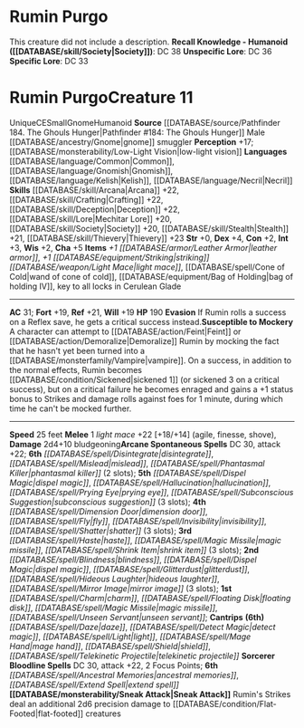 ﻿---
ac: '31'
alignment: CE
all_resistance: null
burrow_speed: null
charisma: '+5'
climb_speed: null
constitution: '+2'
creature_ability:
- Evasion
- Sneak Attack
- Susceptible to Mockery
creature_family: null
dexterity: '+4'
element: null
fly_speed: null
fortitude: '+19'
hp: '190'
id: '2148'
immunity: null
intelligence: '+3'
land_speed: '25'
language:
- '[[DATABASE/language/Common|Common]]'
- '[[DATABASE/language/Gnomish|Gnomish]]'
- '[[DATABASE/language/Kelish|Kelish]]'
- '[[DATABASE/language/Necril|Necril]]'
level: '11'
max_speed: '25'
name: Rumin Purgo
perception: '+17'
rarity: Unique
reflex: '+21'
resistance: null
rus_type_level: null
sense:
- '[[DATABASE/monsterability/Low-Light Vision|low-light vision]]'
size: Small
skill:
- '[[DATABASE/skill/Arcana|Arcana]] +22'
- '[[DATABASE/skill/Crafting|Crafting]] +22'
- '[[DATABASE/skill/Deception|Deception]] +22'
- '[[DATABASE/skill/Lore|Mechitar Lore]] +20'
- '[[DATABASE/skill/Society|Society]] +20'
- '[[DATABASE/skill/Stealth|Stealth]] +21'
- '[[DATABASE/skill/Thievery|Thievery]] +23'
source: '[[DATABASE/source/Pathfinder 184. The Ghouls Hunger|Pathfinder #184: The
  Ghouls Hunger]]'
speed:
- 25 feet
spell:
- '[[DATABASE/spell/Ancestral Memories|Ancestral Memories]]'
- '[[DATABASE/spell/Blindness|Blindness]]'
- '[[DATABASE/spell/Charm|Charm]]'
- '[[DATABASE/spell/Daze|Daze]]'
- '[[DATABASE/spell/Detect Magic|DetectMagic]]'
- '[[DATABASE/spell/Dimension Door|Dimension Door]]'
- '[[DATABASE/spell/Disintegrate|Disintegrate]]'
- '[[DATABASE/spell/Dispel Magic|Dispel Magic]]'
- '[[DATABASE/spell/Extend Spell|Extend Spell]]'
- '[[DATABASE/spell/Floating Disk|Floating Disk]]'
- '[[DATABASE/spell/Fly|Fly]]'
- '[[DATABASE/spell/Glitterdust|Glitterdust]]'
- '[[DATABASE/spell/Hallucination|Hallucination]]'
- '[[DATABASE/spell/Haste|Haste]]'
- '[[DATABASE/spell/Hideous Laughter|Hideous Laughter]]'
- '[[DATABASE/spell/Invisibility|Invisibility]]'
- '[[DATABASE/spell/Light|Light]]'
- '[[DATABASE/spell/Mage Hand|Mage Hand]]'
- '[[DATABASE/spell/Magic Missile|Magic Missile]]'
- '[[DATABASE/spell/Mirror Image|Mirror Image]]'
- '[[DATABASE/spell/Mislead|Mislead]]'
- '[[DATABASE/spell/Phantasmal Killer|Phantasmal Killer]]'
- '[[DATABASE/spell/Prying Eye|Prying Eye]]'
- '[[DATABASE/spell/Shatter|Shatter]]'
- '[[DATABASE/spell/Shield|Shield]]'
- '[[DATABASE/spell/Shrink Item|ShrinkItem]]'
- '[[DATABASE/spell/Subconscious Suggestion|Subconscious Suggestion]]'
- '[[DATABASE/spell/Telekinetic Projectile|Telekinetic Projectile]]'
- '[[DATABASE/spell/Unseen Servant|Unseen Servant]]'
strength: '+0'
strength_req: '0'
strongest_save:
- Reflex
swim_speed: null
trait:
- '[[DATABASE/trait/Gnome|Gnome]]'
- '[[DATABASE/trait/Humanoid|Humanoid]]'
- '[[DATABASE/trait/Unique|Unique]]'
type: Creature
vision: Low-light vision
weakest_save:
- Fortitude
- Will
weakness: null
will: '+19'
wisdom: '+2'

---
# Rumin Purgo

This creature did not include a description.
**Recall Knowledge - Humanoid ([[DATABASE/skill/Society|Society]])**: DC 38
**Unspecific Lore**: DC 36
**Specific Lore**: DC 33

# Rumin Purgo<span class="item-type">Creature 11</span>

<span class="trait-unique item-trait">Unique</span><span class="trait-alignment item-trait">CE</span><span class="trait-size item-trait">Small</span><span class="item-trait">Gnome</span><span class="item-trait">Humanoid</span>
**Source** [[DATABASE/source/Pathfinder 184. The Ghouls Hunger|Pathfinder #184: The Ghouls Hunger]]
Male [[DATABASE/ancestry/Gnome|gnome]] smuggler
**Perception** +17; [[DATABASE/monsterability/Low-Light Vision|low-light vision]]
**Languages** [[DATABASE/language/Common|Common]], [[DATABASE/language/Gnomish|Gnomish]], [[DATABASE/language/Kelish|Kelish]], [[DATABASE/language/Necril|Necril]]
**Skills** [[DATABASE/skill/Arcana|Arcana]] +22, [[DATABASE/skill/Crafting|Crafting]] +22, [[DATABASE/skill/Deception|Deception]] +22, [[DATABASE/skill/Lore|Mechitar Lore]] +20, [[DATABASE/skill/Society|Society]] +20, [[DATABASE/skill/Stealth|Stealth]] +21, [[DATABASE/skill/Thievery|Thievery]] +23
**Str** +0, **Dex** +4, **Con** +2, **Int** +3, **Wis** +2, **Cha** +5
**Items** _+1 [[DATABASE/armor/Leather Armor|leather armor]]_, _+1 [[DATABASE/equipment/Striking|striking]] [[DATABASE/weapon/Light Mace|light mace]]_, [[DATABASE/spell/Cone of Cold|wand of cone of cold]], [[DATABASE/equipment/Bag of Holding|bag of holding IV]], key to all locks in Cerulean Glade

---
**AC** 31; **Fort** +19, **Ref** +21, **Will** +19
**HP** 190
<span class="in-box-ability">**Evasion** If Rumin rolls a success on a Reflex save, he gets a critical success instead.</span><span class="in-box-ability">**Susceptible to Mockery** A character can attempt to [[DATABASE/action/Feint|Feint]] or [[DATABASE/action/Demoralize|Demoralize]] Rumin by mocking the fact that he hasn't yet been turned into a [[DATABASE/monsterfamily/Vampire|vampire]]. On a success, in addition to the normal effects, Rumin becomes [[DATABASE/condition/Sickened|sickened 1]] (or sickened 3 on a critical success), but on a critical failure he becomes enraged and gains a +1 status bonus to Strikes and damage rolls against foes for 1 minute, during which time he can't be mocked further.</span>

---
**Speed** 25 feet
<span class="in-box-ability">**Melee** <span class="action-icon">1</span> _light mace_ +22 [+18/+14] (agile, finesse, shove), **Damage** 2d4+10 bludgeoning</span>**Arcane Spontaneous Spells** DC 30, attack +22; **6th** _[[DATABASE/spell/Disintegrate|disintegrate]]_, _[[DATABASE/spell/Mislead|mislead]]_, _[[DATABASE/spell/Phantasmal Killer|phantasmal killer]]_ (2 slots); **5th** _[[DATABASE/spell/Dispel Magic|dispel magic]]_, _[[DATABASE/spell/Hallucination|hallucination]]_, _[[DATABASE/spell/Prying Eye|prying eye]]_, _[[DATABASE/spell/Subconscious Suggestion|subconscious suggestion]]_ (3 slots); **4th** _[[DATABASE/spell/Dimension Door|dimension door]]_, _[[DATABASE/spell/Fly|fly]]_, _[[DATABASE/spell/Invisibility|invisibility]]_, _[[DATABASE/spell/Shatter|shatter]]_ (3 slots); **3rd** _[[DATABASE/spell/Haste|haste]]_, _[[DATABASE/spell/Magic Missile|magic missile]]_, _[[DATABASE/spell/Shrink Item|shrink item]]_ (3 slots); **2nd** _[[DATABASE/spell/Blindness|blindness]]_, _[[DATABASE/spell/Dispel Magic|dispel magic]]_, _[[DATABASE/spell/Glitterdust|glitterdust]]_, _[[DATABASE/spell/Hideous Laughter|hideous laughter]]_, _[[DATABASE/spell/Mirror Image|mirror image]]_ (3 slots); **1st** _[[DATABASE/spell/Charm|charm]]_, _[[DATABASE/spell/Floating Disk|floating disk]]_, _[[DATABASE/spell/Magic Missile|magic missile]]_, _[[DATABASE/spell/Unseen Servant|unseen servant]]_; **Cantrips** **(6th)** _[[DATABASE/spell/Daze|daze]]_, _[[DATABASE/spell/Detect Magic|detect magic]]_, _[[DATABASE/spell/Light|light]]_, _[[DATABASE/spell/Mage Hand|mage hand]]_, _[[DATABASE/spell/Shield|shield]]_, _[[DATABASE/spell/Telekinetic Projectile|telekinetic projectile]]_
**Sorcerer Bloodline Spells** DC 30, attack +22, 2 Focus Points; **6th** _[[DATABASE/spell/Ancestral Memories|ancestral memories]]_, _[[DATABASE/spell/Extend Spell|extend spell]]_
<span class="in-box-ability">**[[DATABASE/monsterability/Sneak Attack|Sneak Attack]]** Rumin's Strikes deal an additional 2d6 precision damage to [[DATABASE/condition/Flat-Footed|flat-footed]] creatures</span>
